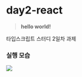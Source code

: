 # day2-react

> **hello world!**

타입스크립트 스터디 2일차 과제

### 실행 모습

<img src='https://github.com/MayOwall/typescript-study/assets/97934878/5a0093e6-1c87-4d8c-8f1e-7a2075c11346' />
